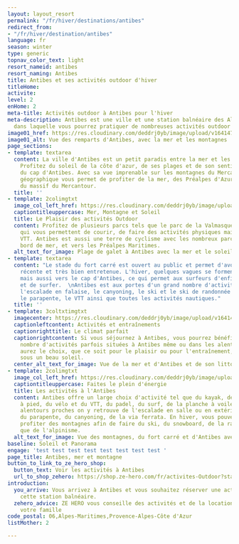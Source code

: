 ```yaml
---
layout: layout_resort
permalink: "/fr/hiver/destinations/antibes"
redirect_from:
- "/fr/hiver/destination/antibes"
language: fr
season: winter
type: generic
topnav_color_text: light
resort_nameid: antibes
resort_naming: Antibes
title: Antibes et ses activités outdoor d'hiver
titleHome: 
activite: 
level: 2
enHome: 2
meta-title: Activités outdoor à Antibes pour l'hiver
meta-description: Antibes est une ville et une station balnéaire des Alpes Maritimes
  dans laquelle vous pourrez pratiquer de nombreuses activités outdoor l'hiver
image01_href: https://res.cloudinary.com/deddrj0yb/image/upload/v1641472431/website/resorts/Antibes/jane-ackerley-WiN6Az_8cGQ-unsplash_cmbknc.jpg
image01_alt: Vue des remparts d'Antibes, avec la mer et les montagnes
page_sections:
- template: textarea
  content: La ville d'Antibes est un petit paradis entre la mer et les montagnes.
    Profitez du soleil de la côte d'azur, de ses plages et de son sentier littoral
    du cap d'Antibes. Avec sa vue imprenable sur les montagnes du Mercantour, sa situation
    géographique vous permet de profiter de la mer, des Préalpes d'Azur ainsi que
    du massif du Mercantour.
  title: ''
- template: 2colimgtxt
  image_col_left_href: https://res.cloudinary.com/deddrj0yb/image/upload/v1641472431/website/resorts/Antibes/v2f-ulodjS9910U-unsplash_rpg51d.jpg
  captiontitleuppercase: Mer, Montagne et Soleil
  title: Le Plaisir des activités Outdoor
  content: Profitez de plusieurs parcs tels que le parc de la Valmasque et de Vaugrenier
    qui vous permettent de courir, de faire des activités physiques mais aussi du
    VTT. Antibes est aussi une terre de cyclisme avec les nombreux parcours sur le
    bord de mer, et vers les Préalpes Maritimes.
  alt_text_for_image: Plage de galet à Antibes avec la mer et le soleil
- template: textarea
  content: "Le stade du fort carré est ouvert au public et permet d'avoir une piste
    récente et très bien entretenue. L'hiver, quelques vagues se forment au fort carré
    mais aussi vers le cap d'Antibes, ce qui permet aux surfeurs d'enfiler leurs combinaisons
    et de surfer.  \nAntibes est aux portes d'un grand nombre d'activités telles que
    l'escalade en falaise, le canyoning, le ski et le ski de randonnée pendant l'hiver,
    le parapente, le VTT ainsi que toutes les activités nautiques."
  title: ''
- template: 3coltxtimgtxt
  imagecenter: https://res.cloudinary.com/deddrj0yb/image/upload/v1641472431/website/resorts/Antibes/anthony-s-I1hzGTtKMgU-unsplash_opyeq6.jpg
  captionleftcontent: Activités et entraînements
  captionrighttitle: Le climat parfait
  captionrightcontent: Si vous séjournez à Antibes, vous pourrez bénéficier d'un grand
    nombre d'activités parfois situées à Antibes même ou dans les alentours. Vous
    aurez le choix, que ce soit pour le plaisir ou pour l'entraînement, de le faire
    sous un beau soleil.
  center_alt_text_for_image: Vue de la mer et d'Antibes et de son littoral
- template: 2colimgtxt
  image_col_left_href: https://res.cloudinary.com/deddrj0yb/image/upload/v1641472430/website/resorts/Antibes/laurent-simon-o0RpFUskLtk-unsplash_dj7ifo.jpg
  captiontitleuppercase: Faites le plein d'énergie
  title: Les activités à l'Antibes
  content: Antibes offre un large choix d'activité tel que du kayak, de la course
    à pied, du vélo et du VTT, du padel, du surf, de la planche à voile. Dans ses
    alentours proches on y retrouve de l'escalade en salle ou en extérieur, du trail,
    du parapente, du canyoning, de la via ferrata. En hiver, vous pouvez également
    profiter des montagnes afin de faire du ski, du snowboard, de la raquette, ainsi
    que de l'alpinisme.
  alt_text_for_image: Vue des montagnes, du fort carré et d'Antibes avec ses remparts
baseline: Soleil et Panorama
engage: 'test test test test test test test test '
page_title: Antibes, mer et montagne
button_to_link_to_ze_hero_shop:
  button_text: Voir les activités à Antibes
  url_to_shop_zehero: https://shop.ze-hero.com/fr/activites-Outdoor?station=Antibes&calessonstype=all&catypegenderlistsummer=all&calessonsactivitytype=all&start-date=
introduction:
  you_arrive: Vous arrivez à Antibes et vous souhaitez réserver une activité dans
    cette station balnéaire.
  zehero_advice: ZE HERO vous conseille des activités et de la location pour toute
    votre famille
code_postal: 06,Alpes-Maritimes,Provence-Alpes-Côte d'Azur
listMother: 2

---
```

